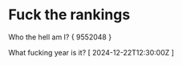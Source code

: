 # Fuck the rankings

Who the hell am I?
{ 9552048 }

What fucking year is it?
[ 2024-12-22T12:30:00Z ]
